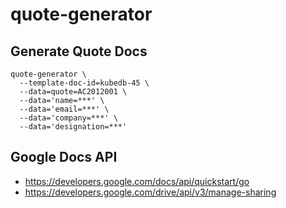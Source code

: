 # quote-generator

## Generate Quote Docs

```
quote-generator \
  --template-doc-id=kubedb-45 \
  --data=quote=AC2012001 \
  --data='name=***' \
  --data='email=***' \
  --data='company=***' \
  --data='designation=***'
```

## Google Docs API

- https://developers.google.com/docs/api/quickstart/go
- https://developers.google.com/drive/api/v3/manage-sharing
